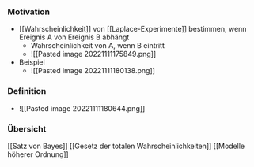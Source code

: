 ### Motivation
+ [[Wahrscheinlichkeit]] von [[Laplace-Experimente]] bestimmen, wenn Ereignis A von Ereignis B abhängt
	+ Wahrscheinlichkeit von A, wenn B eintritt
	+ ![[Pasted image 20221111175849.png]]
+ Beispiel
	+ ![[Pasted image 20221111180138.png]]

### Definition
+ ![[Pasted image 20221111180644.png]]

### Übersicht
[[Satz von Bayes]]
[[Gesetz der totalen Wahrscheinlichkeiten]]
[[Modelle höherer Ordnung]]